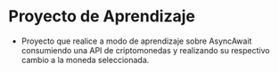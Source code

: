 # Proyecto de Aprendizaje
- Proyecto que realice a modo de aprendizaje sobre AsyncAwait consumiendo una API de criptomonedas y realizando su respectivo cambio a la moneda seleccionada.